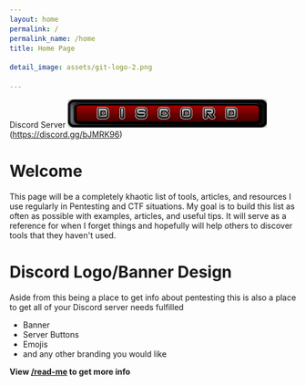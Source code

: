 ```yaml
---
layout: home
permalink: /
permalink_name: /home
title: Home Page

detail_image: assets/git-logo-2.png

---
```

Discord Server
![Discord Invite](assets/Discord-Bnt-3.png)(https://discord.gg/bJMRK96)

# Welcome

This page will be a completely khaotic list of tools, articles, and resources I use regularly in Pentesting and CTF situations. My goal is to build this list as often as possible with examples, articles, and useful tips. It will serve as a reference for when I forget things and hopefully will help others to discover tools that they haven't used.


# Discord Logo/Banner Design

Aside from this being a place to get info about pentesting this is also a place to get all of your Discord server needs fulfilled 

* Banner
* Server Buttons
* Emojis
* and any other branding you would like

**View [/read-me](read-me) to get more info**
